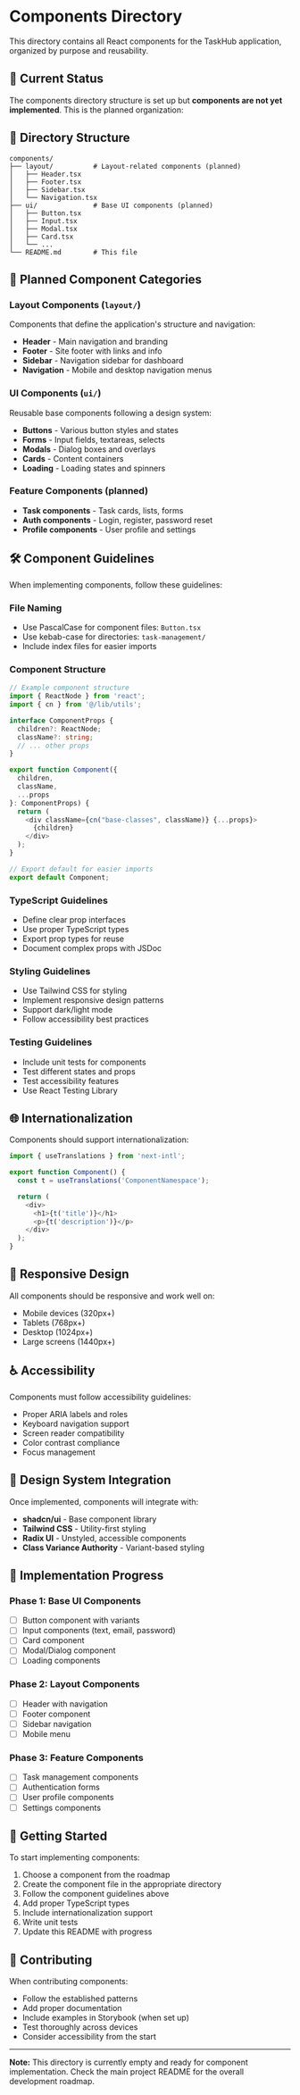# Components Directory

This directory contains all React components for the TaskHub application, organized by purpose and reusability.

## 🚧 Current Status

The components directory structure is set up but **components are not yet implemented**. This is the planned organization:

## 📁 Directory Structure

```
components/
├── layout/          # Layout-related components (planned)
│   ├── Header.tsx
│   ├── Footer.tsx
│   ├── Sidebar.tsx
│   └── Navigation.tsx
├── ui/              # Base UI components (planned)
│   ├── Button.tsx
│   ├── Input.tsx
│   ├── Modal.tsx
│   ├── Card.tsx
│   └── ...
└── README.md        # This file
```

## 🎯 Planned Component Categories

### Layout Components (`layout/`)

Components that define the application's structure and navigation:

- **Header** - Main navigation and branding
- **Footer** - Site footer with links and info
- **Sidebar** - Navigation sidebar for dashboard
- **Navigation** - Mobile and desktop navigation menus

### UI Components (`ui/`)

Reusable base components following a design system:

- **Buttons** - Various button styles and states
- **Forms** - Input fields, textareas, selects
- **Modals** - Dialog boxes and overlays
- **Cards** - Content containers
- **Loading** - Loading states and spinners

### Feature Components (planned)

- **Task components** - Task cards, lists, forms
- **Auth components** - Login, register, password reset
- **Profile components** - User profile and settings

## 🛠️ Component Guidelines

When implementing components, follow these guidelines:

### File Naming

- Use PascalCase for component files: `Button.tsx`
- Use kebab-case for directories: `task-management/`
- Include index files for easier imports

### Component Structure

```typescript
// Example component structure
import { ReactNode } from 'react';
import { cn } from '@/lib/utils';

interface ComponentProps {
  children?: ReactNode;
  className?: string;
  // ... other props
}

export function Component({
  children,
  className,
  ...props
}: ComponentProps) {
  return (
    <div className={cn("base-classes", className)} {...props}>
      {children}
    </div>
  );
}

// Export default for easier imports
export default Component;
```

### TypeScript Guidelines

- Define clear prop interfaces
- Use proper TypeScript types
- Export prop types for reuse
- Document complex props with JSDoc

### Styling Guidelines

- Use Tailwind CSS for styling
- Implement responsive design patterns
- Support dark/light mode
- Follow accessibility best practices

### Testing Guidelines

- Include unit tests for components
- Test different states and props
- Test accessibility features
- Use React Testing Library

## 🌐 Internationalization

Components should support internationalization:

```typescript
import { useTranslations } from 'next-intl';

export function Component() {
  const t = useTranslations('ComponentNamespace');

  return (
    <div>
      <h1>{t('title')}</h1>
      <p>{t('description')}</p>
    </div>
  );
}
```

## 📱 Responsive Design

All components should be responsive and work well on:

- Mobile devices (320px+)
- Tablets (768px+)
- Desktop (1024px+)
- Large screens (1440px+)

## ♿ Accessibility

Components must follow accessibility guidelines:

- Proper ARIA labels and roles
- Keyboard navigation support
- Screen reader compatibility
- Color contrast compliance
- Focus management

## 🎨 Design System Integration

Once implemented, components will integrate with:

- **shadcn/ui** - Base component library
- **Tailwind CSS** - Utility-first styling
- **Radix UI** - Unstyled, accessible components
- **Class Variance Authority** - Variant-based styling

## 📝 Implementation Progress

### Phase 1: Base UI Components

- [ ] Button component with variants
- [ ] Input components (text, email, password)
- [ ] Card component
- [ ] Modal/Dialog component
- [ ] Loading components

### Phase 2: Layout Components

- [ ] Header with navigation
- [ ] Footer component
- [ ] Sidebar navigation
- [ ] Mobile menu

### Phase 3: Feature Components

- [ ] Task management components
- [ ] Authentication forms
- [ ] User profile components
- [ ] Settings components

## 🚀 Getting Started

To start implementing components:

1. Choose a component from the roadmap
2. Create the component file in the appropriate directory
3. Follow the component guidelines above
4. Add proper TypeScript types
5. Include internationalization support
6. Write unit tests
7. Update this README with progress

## 🤝 Contributing

When contributing components:

- Follow the established patterns
- Add proper documentation
- Include examples in Storybook (when set up)
- Test thoroughly across devices
- Consider accessibility from the start

---

**Note:** This directory is currently empty and ready for component implementation. Check the main project README for the overall development roadmap.
